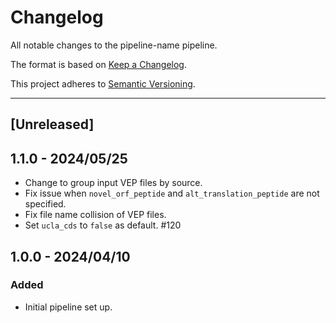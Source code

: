 # Changelog
All notable changes to the pipeline-name pipeline.

The format is based on [Keep a Changelog](https://keepachangelog.com/en/1.0.0/).

This project adheres to [Semantic Versioning](https://semver.org/spec/v2.0.0.html).

---

## [Unreleased]

## 1.1.0 - 2024/05/25

- Change to group input VEP files by source.
- Fix issue when `novel_orf_peptide` and `alt_translation_peptide` are not specified.
- Fix file name collision of VEP files.
- Set `ucla_cds` to `false` as default. #120

## 1.0.0 - 2024/04/10

### Added

- Initial pipeline set up.
